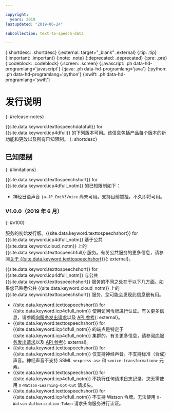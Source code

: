 ```yaml
---

copyright:
  years: 2019
lastupdated: "2019-06-24"

subcollection: text-to-speech-data

---
```


{:shortdesc: .shortdesc}
{:external: target="_blank" .external}
{:tip: .tip}
{:important: .important}
{:note: .note}
{:deprecated: .deprecated}
{:pre: .pre}
{:codeblock: .codeblock}
{:screen: .screen}
{:javascript: .ph data-hd-programlang='javascript'}
{:java: .ph data-hd-programlang='java'}
{:python: .ph data-hd-programlang='python'}
{:swift: .ph data-hd-programlang='swift'}

# 发行说明
{: #release-notes}

{{site.data.keyword.texttospeechdatafull}} for {{site.data.keyword.icp4dfull}} 的下列版本可用。该信息包括产品每个版本的新功能和更改以及所有已知限制。
{: shortdesc}

## 已知限制
{: #limitations}

{{site.data.keyword.texttospeechshort}} for {{site.data.keyword.icp4dfull_notm}} 的已知限制如下：

-   神经日语声音 `ja-JP_EmiV3Voice` 尚未可用。支持目前暂挂，不久即将可用。


### V1.0.0（2019 年 6 月）
{: #v100}

服务的初始发行版。{{site.data.keyword.texttospeechshort}} for {{site.data.keyword.icp4dfull_notm}} 基于公共 {{site.data.keyword.cloud_notm}} 上的 {{site.data.keyword.texttospeechfull}} 服务。有关公共服务的更多信息，请参阅[关于 {{site.data.keyword.texttospeechshort}}](https://{DomainName}/docs/services/text-to-speech?topic=text-to-speech-about#about){: external}。


{{site.data.keyword.texttospeechshort}} for {{site.data.keyword.icp4dfull_notm}} 与公共 {{site.data.keyword.texttospeechshort}} 服务的不同之处在于以下几方面。如果您已熟悉公共 {{site.data.keyword.cloud_notm}} 上的 {{site.data.keyword.texttospeechshort}} 服务，您可能会发现此信息很有用。

-   {{site.data.keyword.texttospeechshort}} for {{site.data.keyword.icp4dfull_notm}} 使用访问令牌进行认证。有关更多信息，请参阅[向服务发出请求](/docs/services/text-to-speech-data?topic=text-to-speech-data-making-requests)以及 [API 参考](https://{DomainName}/apidocs/text-to-speech-data){: external}。
-   {{site.data.keyword.texttospeechshort}} for {{site.data.keyword.icp4dfull_notm}} 的端点是特定于 {{site.data.keyword.icp4dfull_notm}} 集群的。有关更多信息，请参阅[向服务发出请求](/docs/services/text-to-speech-data?topic=text-to-speech-data-making-requests)以及 [API 参考](https://{DomainName}/apidocs/text-to-speech-data){: external}。
-   {{site.data.keyword.texttospeechshort}} for {{site.data.keyword.icp4dfull_notm}} 仅支持神经声音。不支持标准（合成）声音。神经声音不支持 SSML `<express-as>` 和 `<voice-transformation>` 元素。
-   {{site.data.keyword.texttospeechshort}} for {{site.data.keyword.icp4dfull_notm}} 不执行任何请求日志记录。您无需使用 `X-Watson-Learning-Opt-Out` 请求头。
-   {{site.data.keyword.texttospeechshort}} for {{site.data.keyword.icp4dfull_notm}} 不支持 Watson 令牌。无法使用 `X-Watson-Authorization-Token` 请求头向服务进行认证。
